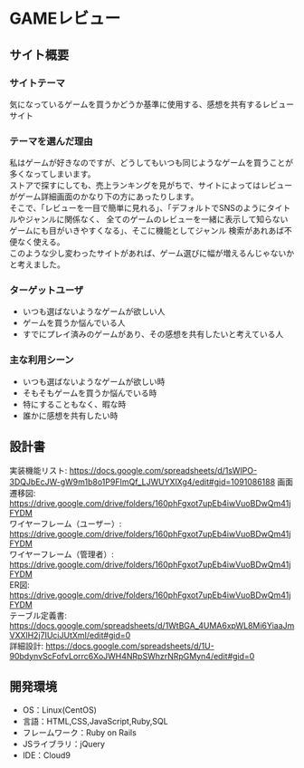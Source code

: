 # GAMEレビュー

## サイト概要
### サイトテーマ
気になっているゲームを買うかどうか基準に使用する、感想を共有するレビューサイト

### テーマを選んだ理由
私はゲームが好きなのですが、どうしてもいつも同じようなゲームを買うことが多くなってしまいます。<br>
ストアで探すにしても、売上ランキングを見がちで、サイトによってはレビューがゲーム詳細画面のかなり下の方にあったりします。<br>
そこで、「レビューを一目で簡単に見れる」、「デフォルトでSNSのようにタイトルやジャンルに関係なく、
全てのゲームのレビューを一緒に表示して知らないゲームにも目がいきやすくなる」、そこに機能としてジャンル
検索があれあば不便なく使える。<br>
このような少し変わったサイトがあれば、ゲーム選びに幅が増えるんじゃないかと考えました。

### ターゲットユーザ
- いつも選ばないようなゲームが欲しい人
- ゲームを買うか悩んでいる人
- すでにプレイ済みのゲームがあり、その感想を共有したいと考えている人

### 主な利用シーン
- いつも選ばないようなゲームが欲しい時
- そもそもゲームを買うか悩んでいる時
- 特にすることもなく、暇な時
- 誰かに感想を共有したい時

## 設計書
実装機能リスト: https://docs.google.com/spreadsheets/d/1sWIPO-3DQJbEcJW-gW9m1b8o1P9FImQf_LJWUYXlXg4/edit#gid=1091086188
画面遷移図: https://drive.google.com/drive/folders/160phFgxot7upEb4iwVuoBDwQm41jFYDM<br>
ワイヤーフレーム（ユーザー）: https://drive.google.com/drive/folders/160phFgxot7upEb4iwVuoBDwQm41jFYDM<br>
ワイヤーフレーム（管理者）: https://drive.google.com/drive/folders/160phFgxot7upEb4iwVuoBDwQm41jFYDM<br>
ER図: https://drive.google.com/drive/folders/160phFgxot7upEb4iwVuoBDwQm41jFYDM<br>
テーブル定義書: https://docs.google.com/spreadsheets/d/1WtBGA_4UMA6xpWL8Mi6YiaaJmVXXlH2j7IUciJUtXmI/edit#gid=0<br>
詳細設計: https://docs.google.com/spreadsheets/d/1U-90bdynvScFofvLorrc6XoJWH4NRpSWhzrNRpGMyn4/edit#gid=0<br>

## 開発環境
- OS：Linux(CentOS)
- 言語：HTML,CSS,JavaScript,Ruby,SQL
- フレームワーク：Ruby on Rails
- JSライブラリ：jQuery
- IDE：Cloud9

